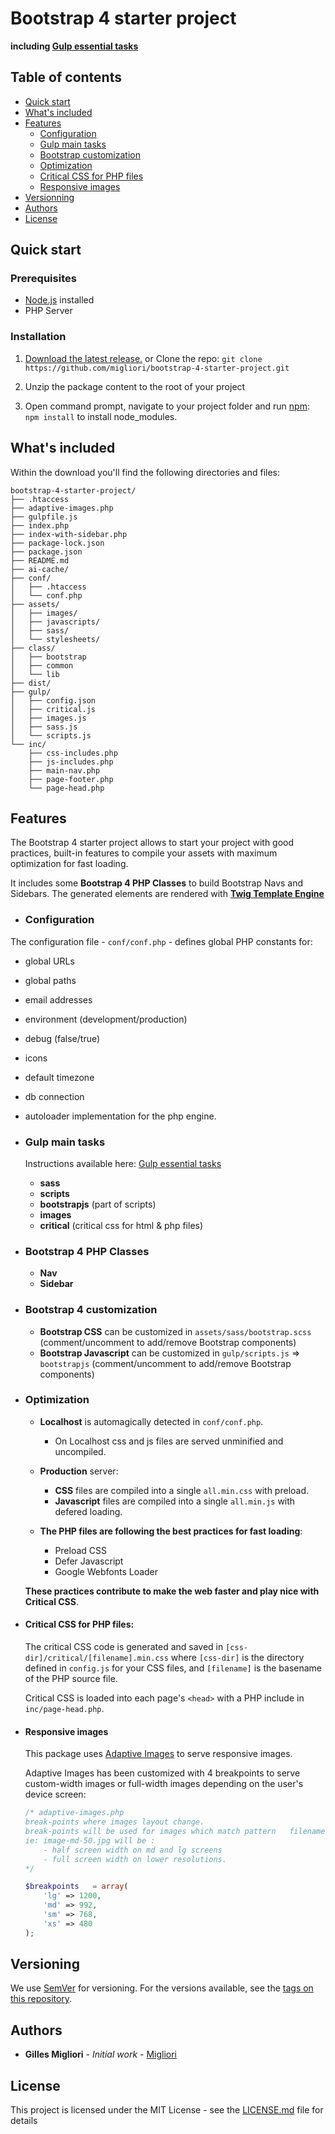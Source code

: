 # Bootstrap 4 starter project

**including [Gulp essential tasks](https://github.com/migliori/gulp-essentials)**

## Table of contents

* [Quick start](#quick-start)
* [What's included](#whats-included)
* [Features](#features)
  * [Configuration](#configuration)
  * [Gulp main tasks](#gulp-main-tasks)
  * [Bootstrap customization](#bootstrap-customization)
  * [Optimization](#optimization)
  * [Critical CSS for PHP files](#critical-css-for-php-files)
  * [Responsive images](#running-gulp-tasks)
* [Versionning](#versionning)
* [Authors](#authors)
* [License](#license)

## Quick start

### Prerequisites

* [Node.js](https://nodejs.org) installed
* PHP Server

### Installation

1. [Download the latest release.](https://github.com/migliori/bootstrap-4-starter-project/archive/master.zip)
   or Clone the repo: `git clone https://github.com/migliori/bootstrap-4-starter-project.git`

2. Unzip the package content to the root of your project

3. Open command prompt, navigate to your project folder and run [npm](https://www.npmjs.com/): `npm install` to install node_modules.

## What's included

Within the download you'll find the following directories and files:

```
bootstrap-4-starter-project/
├── .htaccess
├── adaptive-images.php
├── gulpfile.js
├── index.php
├── index-with-sidebar.php
├── package-lock.json
├── package.json
├── README.md
├── ai-cache/
├── conf/
│   ├── .htaccess
│   └── conf.php
├── assets/
│   ├── images/
│   ├── javascripts/
│   ├── sass/
│   └── stylesheets/
├── class/
│   ├── bootstrap
│   ├── common
│   └── lib
├── dist/
├── gulp/
│   ├── config.json
│   ├── critical.js
│   ├── images.js
│   ├── sass.js
│   └── scripts.js
└── inc/
    ├── css-includes.php
    ├── js-includes.php
    ├── main-nav.php
    ├── page-footer.php
    └── page-head.php
```

## Features

The Bootstrap 4 starter project allows to start your project with good practices, built-in features to compile your assets with maximum optimization for fast loading.

It includes some **Bootstrap 4 PHP Classes** to build Bootstrap Navs and Sidebars. The generated elements are rendered with **[Twig Template Engine](https://twig.symfony.com/)**

* ### Configuration
 The configuration file - `conf/conf.php` - defines global PHP constants for:
 * global URLs
 * global paths
 * email addresses
 * environment (development/production)
 * debug (false/true)
 * icons
 * default timezone
 * db connection
 * autoloader implementation for the php engine.

* ### Gulp main tasks
  Instructions available here: [Gulp essential tasks](https://github.com/migliori/gulp-essentials)

  * **sass**
  * **scripts**
  * **bootstrapjs** (part of scripts)
  * **images**
  * **critical** (critical css for html & php files)

* ### Bootstrap 4 PHP Classes

  * **Nav**
  * **Sidebar**

* ### Bootstrap 4 customization
  * **Bootstrap CSS** can be customized in `assets/sass/bootstrap.scss` (comment/uncomment to add/remove Bootstrap components)
  * **Bootstrap Javascript** can be customized in `gulp/scripts.js` => `bootstrapjs` (comment/uncomment to add/remove Bootstrap components)

* ### Optimization

  * **Localhost** is automagically detected in `conf/conf.php`.
    * On Localhost css and js files are served unminified and uncompiled.
  * **Production** server:
    * **CSS** files are compiled into a single `all.min.css` with preload.
    * **Javascript** files are compiled into a single `all.min.js` with defered loading.

  * **The PHP files are following the best practices for fast loading**:

    * Preload CSS
    * Defer Javascript
    * Google Webfonts Loader

   **These practices contribute to make the web faster and play nice with Critical CSS**.

* #### Critical CSS for PHP files:

  The critical CSS code is generated and saved in `[css-dir]/critical/[filename].min.css` where `[css-dir]` is the directory defined in `config.js` for your CSS files, and `[filename]` is the basename of the PHP source file.

  Critical CSS is loaded into each page's `<head>` with a PHP include in `inc/page-head.php`.

* #### Responsive images

  This package uses [Adaptive Images](http://adaptive-images.com/) to serve responsive images.

  Adaptive Images has been customized with 4 breakpoints to serve custom-width images or full-width images depending on the user's device screen:
  ```php
  /* adaptive-images.php
  break-points where images layout change.
  break-points will be used for images which match pattern   filename-[xs|sm|md|lg]-[0-9]{2}.[jpe?g|gif|png]
  ie: image-md-50.jpg will be :
      - half screen width on md and lg screens
      - full screen width on lower resolutions.
  */

  $breakpoints   = array(
      'lg' => 1200,
      'md' => 992,
      'sm' => 768,
      'xs' => 480
  );
  ```



## Versioning

We use [SemVer](http://semver.org/) for versioning. For the versions available, see the [tags on this repository](https://github.com/migliori/bootstrap-4-starter-project/tags).

## Authors

* **Gilles Migliori** - _Initial work_ - [Migliori](https://github.com/migliori)

## License

This project is licensed under the MIT License - see the [LICENSE.md](LICENSE.md) file for details
